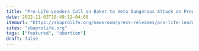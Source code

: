 ```yaml
---
title: "Pro-Life Leaders Call on Baker to Veto Dangerous Attack on Pregnancy Centers"
date: 2022-11-03T18:49:12-04:00
itemurl: "https://sbaprolife.org/newsroom/press-releases/pro-life-leaders-call-on-baker-to-veto-dangerous-attack-on-pregnancy-centers"
sites: "sbaprolife.org"
tags: ["featured", "abortion"]
draft: false
---
```


